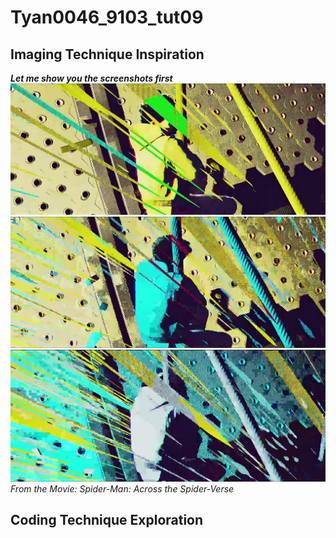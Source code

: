 # Tyan0046_9103_tut09

##  Imaging Technique Inspiration
***Let me show you the screenshots first***
![An image of movie](readmeImages/Spider-Man_Across_the_Spider-Verse_3.png)
![An image of movie](readmeImages/Spider-Man_Across_the_Spider-Verse_4.png)
![An image of movie](readmeImages/Spider-Man_Across_the_Spider-Verse_5.png )
*From the Movie: Spider-Man: Across the Spider-Verse*







##  Coding Technique Exploration